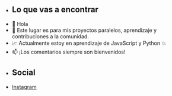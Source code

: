 - ## Lo que vas a encontrar
- 👋 Hola
- 🌱 Este lugar es para mis proyectos paralelos, aprendizaje y contribuciones a la comunidad.
- :chart_with_upwards_trend: Actualmente estoy en aprendizaje de JavaScript y Python :boom:
- 📫 ¡Los comentarios siempre son bienvenidos!
-  ## Social 
-  [Instagram](https://www.instagram.com/codescar/)

<!---
Carlos-Angul0/Carlos-Angul0 is a ✨ special ✨ repository because its `README.md` (this file) appears on your GitHub profile.
You can click the Preview link to take a look at your changes.
--->
